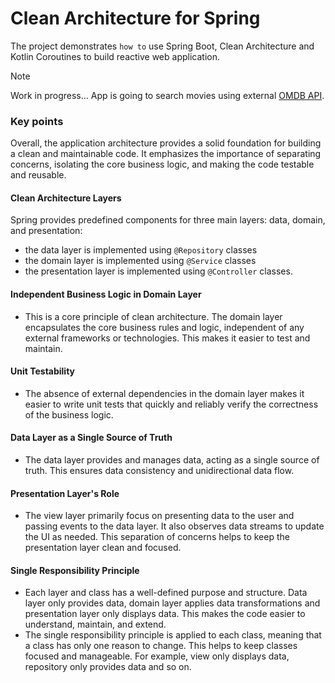 # Clean Architecture for Spring
The project demonstrates `how to` use Spring Boot, Clean Architecture and Kotlin Coroutines to build reactive web application.

> [!NOTE]
> Work in progress...
> App is going to search movies using external [OMDB API](https://www.omdbapi.com).

### Key points
Overall, the application architecture provides a solid foundation for building a clean and maintainable code. It emphasizes the importance of separating concerns, isolating the core business logic, and making the code testable and reusable.

#### Clean Architecture Layers
Spring provides predefined components for three main layers: data, domain, and presentation: 
* the data layer is implemented using `@Repository` classes
* the domain layer is implemented using `@Service` classes 
* the presentation layer is implemented using `@Controller` classes.

#### Independent Business Logic in Domain Layer
* This is a core principle of clean architecture. The domain layer encapsulates the core business rules and logic, independent of any external frameworks or technologies. This makes it easier to test and maintain. 

#### Unit Testability
* The absence of external dependencies in the domain layer makes it easier to write unit tests that quickly and reliably verify the correctness of the business logic.

#### Data Layer as a Single Source of Truth
* The data layer provides and manages data, acting as a single source of truth. This ensures data consistency and unidirectional data flow.

#### Presentation Layer's Role
* The view layer primarily focus on presenting data to the user and passing events to the data layer. It also observes data streams to update the UI as needed. This separation of concerns helps to keep the presentation layer clean and focused.

#### Single Responsibility Principle
* Each layer and class has a well-defined purpose and structure. Data layer only provides data, domain layer applies data transformations and presentation layer only displays data. This makes the code easier to understand, maintain, and extend.
* The single responsibility principle is applied to each class, meaning that a class has only one reason to change. This helps to keep classes focused and manageable. For example, view only displays data, repository only provides data and so on.
